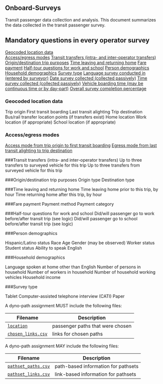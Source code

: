 
## Onboard-Surveys

Transit passenger data collection and analysis. This document summarizes the data collected in the transit passenger survey.


## Mandatory questions in every operator survey

[Geocoded location data](#geocoded-location-data)<br>
[Access/egress modes](#Access)
[Transit transfers (intra- and inter-operator transfers)](#Transfers)
[Origin/destination trip purposes](#Origin)
[Time leaving and returning home](#Leaving)
[Fare payment](#Fare)
[Half-tour questions for work and school](#Half-Tour)
[Person demographics](#Demographics)
[Household demographics](#Demographics-1) 
[Survey type](#Type)
[Language survey conducted in (entered by surveyor)](#Language)
[Date survey collected (collected passively)](#Date)
[Time survey collected (collected passively)](#Time)
[Vehicle boarding time (may be continuous time or by day-part)](#Vehicle)
[Overall survey completion percentage](#Completion) 
 


### Geocoded location data

Trip origin
First transit boarding 
Last transit alighting
Trip destination
Bus/rail transfer location points (if transfers exist)
Home location
Work location (if appropriate)
School location (if appropriate)


### Access/egress modes

[Access mode from trip origin to first transit boarding](access.md)
[Egress mode from last transit alighting to trip destination](egress.md)

###Transit transfers (intra- and inter-operator transfers)
Up to three transfers to surveyed vehicle for this trip
Up to three transfers from surveyed vehicle for this trip



###Origin/destination trip purposes
Origin type
Destination type



###Time leaving and returning home
Time leaving home prior to this trip, by hour
Time returning home after this trip, by hour


###Fare payment
Payment method
Payment category

###Half-tour questions for work and school
Did/will passenger go to work before/after transit trip (see logic)
Did/will passenger go to school before/after transit trip (see logic)


###Person demographics

Hispanic/Latino status
Race
Age
Gender (may be observed)
Worker status
Student status
Ability to speak English


###Household demographics

Language spoken at home other than English
Number of persons in household
Number of workers in household
Number of household working vehicles
Household income

###Survey type

Tablet
Computer-assisted telephone interview (CATI)
Paper




 

A dyno-path assignment MUST include the following files:

Filename 			| Description										
----------			| -------------										
[`location`](/files/location.md)		| passenger paths that were chosen
[`chosen_links.csv`](/files/links.md)		| links for chosen paths

A dyno-path assignment MAY include the following files:

Filename 					| Description										
----------					| -------------		
[`pathset_paths.csv`](/files/paths.md)		| path-based information for pathsets
[`pathset_links.csv`](/files/links.md)		| link-based information for pathsets


